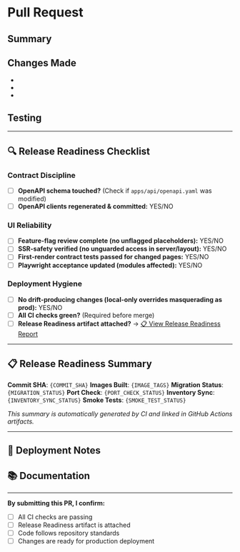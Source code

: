 # Pull Request

## Summary
<!-- Describe what this PR does and why -->

## Changes Made
<!-- List the main changes in bullet points -->
-
-
-

## Testing
<!-- Describe how you tested this change -->

---

## 🔍 **Release Readiness Checklist**
<!-- Replace each YES/NO placeholder with an explicit YES or NO. -->

### Contract Discipline
- [ ] **OpenAPI schema touched?** (Check if `apps/api/openapi.yaml` was modified)
- [ ] **OpenAPI clients regenerated & committed:** YES/NO

### UI Reliability
- [ ] **Feature-flag review complete (no unflagged placeholders):** YES/NO
- [ ] **SSR-safety verified (no unguarded access in server/layout):** YES/NO
- [ ] **First-render contract tests passed for changed pages:** YES/NO
- [ ] **Playwright acceptance updated (modules affected):** YES/NO

### Deployment Hygiene
- [ ] **No drift-producing changes (local-only overrides masquerading as prod):** YES/NO
- [ ] **All CI checks green?** (Required before merge)
- [ ] **Release Readiness artifact attached?** → [📋 View Release Readiness Report](../../actions)

---

## 📋 **Release Readiness Summary**
<!-- This section will be auto-populated by CI -->
**Commit SHA**: `{COMMIT_SHA}`
**Images Built**: `{IMAGE_TAGS}`
**Migration Status**: `{MIGRATION_STATUS}`
**Port Check**: `{PORT_CHECK_STATUS}`
**Inventory Sync**: `{INVENTORY_SYNC_STATUS}`
**Smoke Tests**: `{SMOKE_TEST_STATUS}`

*This summary is automatically generated by CI and linked in GitHub Actions artifacts.*

---

## 🎯 **Deployment Notes**
<!-- Any special deployment considerations -->

## 📚 **Documentation**
<!-- Links to relevant docs or runbooks -->

---

**By submitting this PR, I confirm:**
- [ ] All CI checks are passing
- [ ] Release Readiness artifact is attached
- [ ] Code follows repository standards
- [ ] Changes are ready for production deployment
